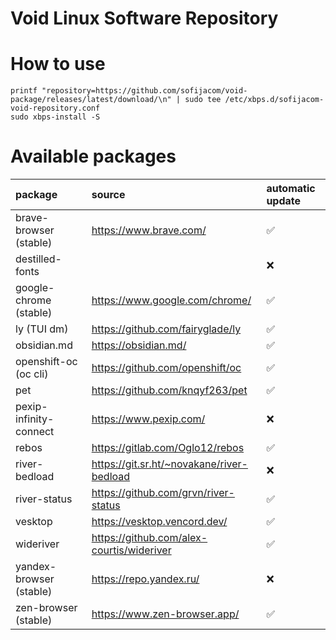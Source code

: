 # Void Linux Software Repository

# How to use
```shell
printf "repository=https://github.com/sofijacom/void-package/releases/latest/download/\n" | sudo tee /etc/xbps.d/sofijacom-void-repository.conf
sudo xbps-install -S
```


# Available packages
| package | source | automatic update |
|:--------|:-------|:-----------------|
| brave-browser (stable) | https://www.brave.com/                            | :white_check_mark: |
| destilled-fonts        | <opinionized list of fonts I want>                | :x: |
| google-chrome (stable) | https://www.google.com/chrome/                    | :white_check_mark: |
| ly (TUI dm)            | https://github.com/fairyglade/ly                  | :white_check_mark: |
| obsidian.md            | https://obsidian.md/                              | :white_check_mark: |
| openshift-oc (oc cli)  | https://github.com/openshift/oc                   | :white_check_mark: |
| pet                    | https://github.com/knqyf263/pet                   | :white_check_mark: |
| pexip-infinity-connect | https://www.pexip.com/                            | :x: |
| rebos                  | https://gitlab.com/Oglo12/rebos                   | :white_check_mark: |
| river-bedload          | https://git.sr.ht/~novakane/river-bedload         | :x: |
| river-status           | https://github.com/grvn/river-status              | :white_check_mark: |
| vesktop                | https://vesktop.vencord.dev/                      | :white_check_mark: |
| wideriver              | https://github.com/alex-courtis/wideriver         | :white_check_mark: |
| yandex-browser (stable)| https://repo.yandex.ru/                           | :x: |
| zen-browser (stable)   | https://www.zen-browser.app/                      | :white_check_mark: |
